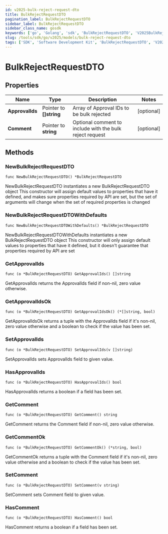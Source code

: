 ```yaml
---
id: v2025-bulk-reject-request-dto
title: BulkRejectRequestDTO
pagination_label: BulkRejectRequestDTO
sidebar_label: BulkRejectRequestDTO
sidebar_class_name: gosdk
keywords: ['go', 'Golang', 'sdk', 'BulkRejectRequestDTO', 'V2025BulkRejectRequestDTO'] 
slug: /tools/sdk/go/v2025/models/bulk-reject-request-dto
tags: ['SDK', 'Software Development Kit', 'BulkRejectRequestDTO', 'V2025BulkRejectRequestDTO']
---
```


# BulkRejectRequestDTO

## Properties

Name | Type | Description | Notes
------------ | ------------- | ------------- | -------------
**ApprovalIds** | Pointer to **[]string** | Array of Approval IDs to be bulk rejected | [optional] 
**Comment** | Pointer to **string** | Optional comment to include with the bulk reject request | [optional] 

## Methods

### NewBulkRejectRequestDTO

`func NewBulkRejectRequestDTO() *BulkRejectRequestDTO`

NewBulkRejectRequestDTO instantiates a new BulkRejectRequestDTO object
This constructor will assign default values to properties that have it defined,
and makes sure properties required by API are set, but the set of arguments
will change when the set of required properties is changed

### NewBulkRejectRequestDTOWithDefaults

`func NewBulkRejectRequestDTOWithDefaults() *BulkRejectRequestDTO`

NewBulkRejectRequestDTOWithDefaults instantiates a new BulkRejectRequestDTO object
This constructor will only assign default values to properties that have it defined,
but it doesn't guarantee that properties required by API are set

### GetApprovalIds

`func (o *BulkRejectRequestDTO) GetApprovalIds() []string`

GetApprovalIds returns the ApprovalIds field if non-nil, zero value otherwise.

### GetApprovalIdsOk

`func (o *BulkRejectRequestDTO) GetApprovalIdsOk() (*[]string, bool)`

GetApprovalIdsOk returns a tuple with the ApprovalIds field if it's non-nil, zero value otherwise
and a boolean to check if the value has been set.

### SetApprovalIds

`func (o *BulkRejectRequestDTO) SetApprovalIds(v []string)`

SetApprovalIds sets ApprovalIds field to given value.

### HasApprovalIds

`func (o *BulkRejectRequestDTO) HasApprovalIds() bool`

HasApprovalIds returns a boolean if a field has been set.

### GetComment

`func (o *BulkRejectRequestDTO) GetComment() string`

GetComment returns the Comment field if non-nil, zero value otherwise.

### GetCommentOk

`func (o *BulkRejectRequestDTO) GetCommentOk() (*string, bool)`

GetCommentOk returns a tuple with the Comment field if it's non-nil, zero value otherwise
and a boolean to check if the value has been set.

### SetComment

`func (o *BulkRejectRequestDTO) SetComment(v string)`

SetComment sets Comment field to given value.

### HasComment

`func (o *BulkRejectRequestDTO) HasComment() bool`

HasComment returns a boolean if a field has been set.


